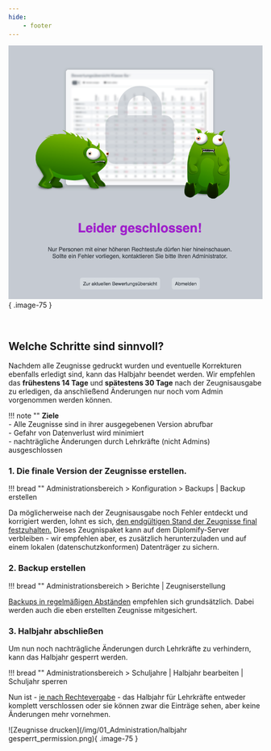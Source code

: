 ```yaml
---
hide:
    - footer
---
```


![Zeugnisse drucken](/img/01_Administration/Halbjahr_abgeschlossen.png){ .image-75 }

<br>

## Welche Schritte sind sinnvoll?

Nachdem alle Zeugnisse gedruckt wurden und eventuelle Korrekturen ebenfalls erledigt sind, kann das Halbjahr beendet werden. Wir empfehlen das **frühestens 14 Tage** und **spätestens 30 Tage** nach der Zeugnisausgabe zu erledigen, da anschließend Änderungen nur noch vom Admin vorgenommen werden können.<br>


!!! note ""
    **Ziele** <br>
    - Alle Zeugnisse sind in ihrer ausgegebenen Version abrufbar <br>
    - Gefahr von Datenverlust wird minimiert<br>
    - nachträgliche Änderungen durch Lehrkräfte (nicht Admins) ausgeschlossen<br>


### 1. Die finale Version der Zeugnisse erstellen.

!!! bread ""
    Administrationsbereich > Konfiguration > Backups | Backup erstellen

Da möglicherweise nach der Zeugnisausgabe noch Fehler entdeckt und korrigiert werden, lohnt es sich, [den endgültigen Stand der Zeugnisse final festzuhalten.](../../Anleitungen/Administration/Alle_Zeugnisse_drucken.md) 
Dieses Zeugnispaket kann auf dem Diplomify-Server verbleiben - wir empfehlen aber, es zusätzlich herunterzuladen und auf einem lokalen (datenschutzkonformen) Datenträger zu sichern.

### 2. Backup erstellen

!!! bread ""
    Administrationsbereich > Berichte | Zeugniserstellung

[Backups in regelmäßigen Abständen](../../Anleitungen/Administration/Backup.md) empfehlen sich grundsätzlich. Dabei werden auch die eben erstellten Zeugnisse mitgesichert.

### 3. Halbjahr abschließen
Um nun noch nachträgliche Änderungen durch Lehrkräfte zu verhindern, kann das Halbjahr gesperrt werden.

!!! bread ""
    Administrationsbereich > Schuljahre | Halbjahr bearbeiten | Schuljahr sperren

Nun ist - [je nach Rechtevergabe](../../Anleitungen/Administration/Rechte_vergeben.md#gesperrte-halbjahre) - das Halbjahr für Lehrkräfte entweder komplett verschlossen oder sie können zwar die Einträge sehen, aber keine Änderungen mehr vornehmen.


![Zeugnisse drucken](/img/01_Administration/halbjahr gesperrt_permission.png){ .image-75 }
